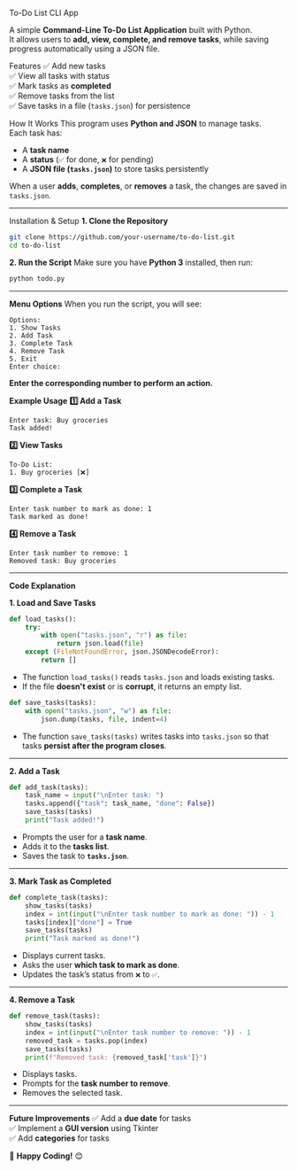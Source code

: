  To-Do List CLI App

A simple **Command-Line To-Do List Application** built with Python.  
It allows users to **add, view, complete, and remove tasks**, while saving progress automatically using a JSON file.

 Features
✅ Add new tasks  
✅ View all tasks with status  
✅ Mark tasks as **completed**  
✅ Remove tasks from the list  
✅ Save tasks in a file (`tasks.json`) for persistence  

 How It Works
This program uses **Python and JSON** to manage tasks.  
Each task has:
- A **task name**
- A **status** (`✅` for done, `❌` for pending)
- A **JSON file (`tasks.json`)** to store tasks persistently  

When a user **adds**, **completes**, or **removes** a task, the changes are saved in `tasks.json`.

---

Installation & Setup
**1. Clone the Repository**
```bash
git clone https://github.com/your-username/to-do-list.git
cd to-do-list
```
**2. Run the Script**
Make sure you have **Python 3** installed, then run:
```bash
python todo.py
```

---

**Menu Options**
When you run the script, you will see:
```
Options:
1. Show Tasks
2. Add Task
3. Complete Task
4. Remove Task
5. Exit
Enter choice:
```
**Enter the corresponding number to perform an action.**

**Example Usage**
 **1️⃣ Add a Task**
```
Enter task: Buy groceries
Task added!
```
 **2️⃣ View Tasks**
```
To-Do List:
1. Buy groceries [❌]
```
 **3️⃣ Complete a Task**
```
Enter task number to mark as done: 1
Task marked as done!
```
 **4️⃣ Remove a Task**
```
Enter task number to remove: 1
Removed task: Buy groceries
```

---

 **Code Explanation**

**1. Load and Save Tasks**
```python
def load_tasks():
    try:
        with open("tasks.json", "r") as file:
            return json.load(file)
    except (FileNotFoundError, json.JSONDecodeError):
        return []
```
- The function `load_tasks()` reads `tasks.json` and loads existing tasks.
- If the file **doesn't exist** or is **corrupt**, it returns an empty list.

```python
def save_tasks(tasks):
    with open("tasks.json", "w") as file:
        json.dump(tasks, file, indent=4)
```
- The function `save_tasks(tasks)` writes tasks into `tasks.json` so that tasks **persist after the program closes**.

---

**2. Add a Task**
```python
def add_task(tasks):
    task_name = input("\nEnter task: ")
    tasks.append({"task": task_name, "done": False})
    save_tasks(tasks)
    print("Task added!")
```
- Prompts the user for a **task name**.
- Adds it to the **tasks list**.
- Saves the task to **`tasks.json`**.

---

**3. Mark Task as Completed**
```python
def complete_task(tasks):
    show_tasks(tasks)
    index = int(input("\nEnter task number to mark as done: ")) - 1
    tasks[index]["done"] = True
    save_tasks(tasks)
    print("Task marked as done!")
```
- Displays current tasks.
- Asks the user **which task to mark as done**.
- Updates the task’s status from `❌` to `✅`.

---

**4. Remove a Task**
```python
def remove_task(tasks):
    show_tasks(tasks)
    index = int(input("\nEnter task number to remove: ")) - 1
    removed_task = tasks.pop(index)
    save_tasks(tasks)
    print(f"Removed task: {removed_task['task']}")
```
- Displays tasks.
- Prompts for the **task number to remove**.
- Removes the selected task.

---

 **Future Improvements**
✅ Add a **due date** for tasks  
✅ Implement a **GUI version** using Tkinter  
✅ Add **categories** for tasks  




🚀 **Happy Coding!** 😊

